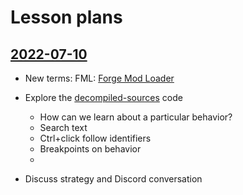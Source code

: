 # Lesson plans

## [2022-07-10](https://github.com/Stabledog/mcjty.TutorialV3/pull/2/files)

- New terms:
    FML: [Forge Mod Loader](https://minecraftuniverse.fandom.com/wiki/Forge_Mod_Loader)

- Explore the [decompiled-sources](decompiled-sources) code
   - How can we learn about a particular behavior?
   - Search text
   - Ctrl+click follow identifiers
   - Breakpoints on behavior
   -
- Discuss strategy and Discord conversation
